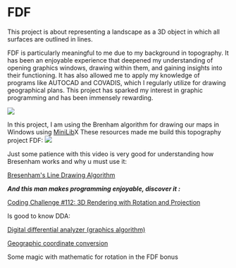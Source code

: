 # FDF
This project is about representing a landscape as a 3D object
in which all surfaces are outlined in lines.

FDF is particularly meaningful to me due to my background in topography. It has been an enjoyable experience that deepened my understanding of opening graphics windows, drawing within them, and gaining insights into their functioning. It has also allowed me to apply my knowledge of programs like AUTOCAD and COVADIS, which I regularly utilize for drawing geographical plans. This project has sparked my interest in graphic programming and has been immensely rewarding.


![](https://media.giphy.com/media/l41m5MtwsELwANple/giphy.gif)

In this project, I am using the Brenham algorithm for drawing our maps in Windows using [MiniLib](https://harm-smits.github.io/42docs/libs/minilibx/getting_started.html)X
These resources made me build this topography project FDF:
![](https://en.wikipedia.org/wiki/Bresenham%27s_line_algorithm)

Just some patience with this video is very good for understanding how Bresenham works and why u must use it:

[Bresenham's Line Drawing Algorithm](https://www.youtube.com/watch?v=RGB-wlatStc&ab_channel=AbdulBari)

***And this man makes programming enjoyable, discover it :***

[Coding Challenge #112: 3D Rendering with Rotation and Projection](https://www.youtube.com/watch?v=p4Iz0XJY-Qk&ab_channel=TheCodingTrain)

Is good to know DDA:

[Digital differential analyzer (graphics algorithm)](https://en.wikipedia.org/wiki/Digital_differential_analyzer_(graphics_algorithm))

[Geographic coordinate conversion](https://en.wikipedia.org/wiki/Geographic_coordinate_conversion#From_geodetic_to_ECEF_coordinates)

Some magic with mathematic for rotation in the FDF bonus

